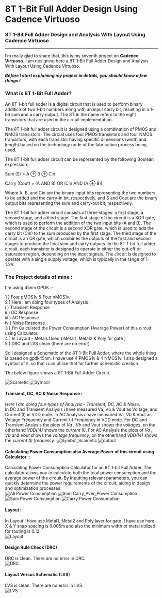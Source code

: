 # 8T 1-Bit Full Adder Design Using Cadence Virtuoso
### 8T 1-Bit Full Adder Design and Analysis With Layout Using Cadence Virtuoso

---
<!-- Cadence Project (Transient, DC, AC, Noise Response, Power Consumption (Average Power) With Layout) -->

I’m really glad to share that, this is my seventh project on __Cadence Virtuoso__. I am designing here a 8T 1-Bit Full Adder Design and Analysis With Layout Using Cadence Virtuoso.

___Before I start explaining my project in details, you should know a few things !___     

### What is 8T 1-Bit Full Adder?  
An 8T 1-bit full adder is a digital circuit that is used to perform binary addition of two 1-bit numbers along with an input carry bit, resulting in a 1-bit sum and a carry output. The 8T in the name refers to the eight transistors that are used in the circuit implementation.

The 8T 1-bit full adder circuit is designed using a combination of PMOS and NMOS transistors. The circuit uses four PMOS transistors and four NMOS transistors, with each transistor having specific dimensions (width and length) based on the technology node of the fabrication process being used.

The 8T 1-bit full adder circuit can be represented by the following Boolean expression:

Sum (S) = A ⊕ B ⊕ Cin

Carry (Cout) = (A AND B) OR (Cin AND (A ⊕ B))

Where A, B, and Cin are the binary input bits representing the two numbers to be added and the carry-in bit, respectively, and S and Cout are the binary output bits representing the sum and carry-out bit, respectively.

The 8T 1-bit full adder circuit consists of three stages: a first stage, a second stage, and a third stage. The first stage of the circuit is a XOR gate, which is used to perform the addition of the two input bits (A and B). The second stage of the circuit is a second XOR gate, which is used to add the carry bit (Cin) to the sum produced by the first stage. The third stage of the circuit is an OR gate, which combines the outputs of the first and second stages to produce the final sum and carry outputs.
In the 8T 1-bit full adder circuit, each transistor is designed to operate in either the cut-off or saturation region, depending on the input signals. The circuit is designed to operate with a single supply voltage, which is typically in the range of 1-1.2V.

### The Project details of mine :

I'm using 45nm GPDK :-

1 ) Four pMOS1v & Four nMOS1v.  
2 ) Here i am doing four types of Analysis :  
    i ) Transient Response  
    ii ) DC Response  
    iii ) AC Response  
    iv ) Noise Response  
3 ) I'm Calculated the Power Consumption (Average Power) of this circuit using Calculator.  
4 ) In Layout - Metals Used ( Metal1, Metal2 & Poly for gate )  
5 ) DRC and LVS clean (there are no error)

So I designed a Schematic of the 8T 1-Bit Full Adder, where the whole thing is based on gpdk45nm. I have use 4 PMOS1v & 4 NMOS1v. I also designed a symbol of it, so that i can utilise that for further schematic creation.  

The below figure shows a 8T 1-Bit Full Adder Circuit.  

![Scametic](https://github.com/wreasin/8T-1-Bit-Full-Adder-With-Layout-Using-Cadence-Virtuoso./blob/main/Image/Scametic.PNG)
![Symbol](https://github.com/wreasin/8T-1-Bit-Full-Adder-With-Layout-Using-Cadence-Virtuoso./blob/main/Image/Symbol.PNG)

#### Transient, DC, AC & Noise Response :
_Here I am doing four types of Analysis - Transient, DC, AC & Noise_.  
In DC and Transient Analysis i have measured Va, Vb & Vout as Voltage, and Current (I) in VDD node. In AC Analysis i have measured Va, Vb & Vout as Voltage Frequency and Current (I) Frequency in VDD node. For DC and Transient Analysis the plots of _Va_ , _Vb_ and _Vout_ shows the _voltages_, on the otherhand _VDD(I4)_ shows the _current (I)_. For AC Analysis the plots of _Va_ , _Vb_ and _Vout_ shows the _voltage frequency_, on the otherhand _VDD(I4)_ shows the _current (I) frequency_. 
![Symbol_Scametic](https://github.com/wreasin/8T-1-Bit-Full-Adder-With-Layout-Using-Cadence-Virtuoso./blob/main/Image/Symbol_Scametic.PNG)
![output](https://github.com/wreasin/8T-1-Bit-Full-Adder-With-Layout-Using-Cadence-Virtuoso./blob/main/Image/Transient_AC_DC_Noise%20Analysis.PNG) 

#### Calculating Power Consumption also Average Power of this circuit using Calculator. :  
Calculating Power Consumption Calculator for an 8T 1-bit Full Adder. The calculator allows you to calculate both the total power consumption and the average power of the circuit. By inputting relevant parameters, you can quickly determine the power requirements of the circuit, aiding in design and optimization processes.  
![All Power Consumption](https://github.com/wreasin/8T-1-Bit-Full-Adder-With-Layout-Using-Cadence-Virtuoso./blob/main/Image/All%20Power%20Consumption.PNG)
![Sum Carry_Aver_Power Consumption](https://github.com/wreasin/8T-1-Bit-Full-Adder-With-Layout-Using-Cadence-Virtuoso./blob/main/Image/Sum_Carry_Aver_Power%20Consumption.PNG)
![Sum Power Consumption](https://github.com/wreasin/8T-1-Bit-Full-Adder-With-Layout-Using-Cadence-Virtuoso./blob/main/Image/Sum%20Power%20Consumption.PNG) 
![Carry Power Consumption](https://github.com/wreasin/8T-1-Bit-Full-Adder-With-Layout-Using-Cadence-Virtuoso./blob/main/Image/Carry%20Power%20Consumption.PNG)

#### Layout :
In Layout i have use Metal1, Metal2 and Poly layer for gate. I have use here X & Y snap spacing is 0.005m and also the minimum width of metal utilized for routing is 0.12.  
![Layout](https://github.com/wreasin/8T-1-Bit-Full-Adder-With-Layout-Using-Cadence-Virtuoso./blob/main/Image/Layout.PNG)

#### Design Rule Check (DRC)  
DRC is clean. There are no error in DRC.  
![DRC](https://github.com/wreasin/8T-1-Bit-Full-Adder-With-Layout-Using-Cadence-Virtuoso./blob/main/Image/DRC%20Cheack.PNG)

#### Layout Versus Schematic (LVS)  
LVS is clean. There are no error in LVS.  
![LVS](https://github.com/wreasin/8T-1-Bit-Full-Adder-With-Layout-Using-Cadence-Virtuoso./blob/main/Image/LVS%20Cheack.PNG)
